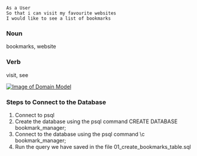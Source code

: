 ```
As a User
So that i can visit my favourite websites
I would like to see a list of bookmarks
```

### Noun
bookmarks, website

### Verb
visit, see

[![Image of Domain Model](https://imgur.com/HnF3VPj)](https://imgur.com/HnF3VPj)

### Steps to Connect to the Database
1. Connect to psql
2. Create the database using the psql command CREATE DATABASE bookmark_manager;
3. Connect to the database using the psql command \c bookmark_manager;
4. Run the query we have saved in the file 01_create_bookmarks_table.sql
